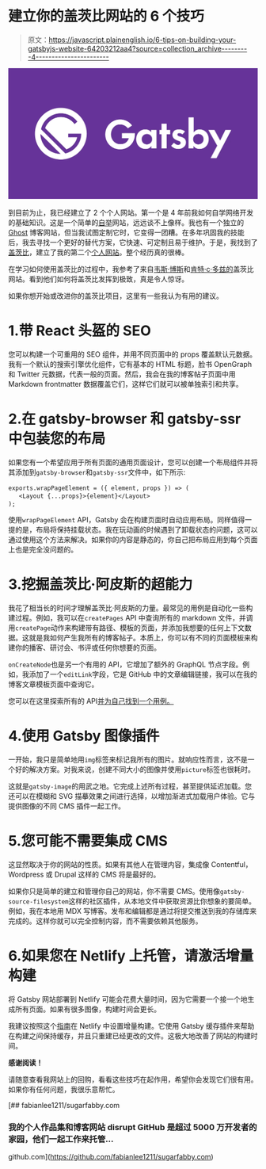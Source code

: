 # 建立你的盖茨比网站的 6 个技巧

> 原文：<https://javascript.plainenglish.io/6-tips-on-building-your-gatsbyjs-website-64203212aa4?source=collection_archive---------4----------------------->

![](img/891dde5ec7ccc1248bd1299c470ccacb.png)

到目前为止，我已经建立了 2 个个人网站。第一个是 4 年前我如何自学网络开发的基础知识。这是一个简单的[自举](https://getbootstrap.com/)网站，远远谈不上像样。我也有一个独立的 [Ghost](https://ghost.org/) 博客网站，但当我试图定制它时，它变得一团糟。在多年巩固我的技能后，我去寻找一个更好的替代方案，它快速、可定制且易于维护。于是，我找到了[盖茨比](https://www.gatsbyjs.com/)，建立了我的第二个[个人网站](https://sugarfabby.com)。整个经历真的很棒。

在学习如何使用盖茨比的过程中，我参考了来自[韦斯·博斯](https://wesbos.com/)和[肯特·c·多兹的](https://kentcdodds.com/)盖茨比网站。看到他们如何将盖茨比发挥到极致，真是令人惊讶。

如果你想开始或改进你的盖茨比项目，这里有一些我认为有用的建议。

# 1.带 React 头盔的 SEO

您可以构建一个可重用的 SEO 组件，并用不同页面中的 props 覆盖默认元数据。我有一个默认的搜索引擎优化组件，它有基本的 HTML 标题，脸书 OpenGraph 和 Twitter 元数据，代表一般的页面。然后，我会在我的博客帖子页面中用 Markdown frontmatter 数据覆盖它们，这样它们就可以被单独索引和共享。

# 2.在 gatsby-browser 和 gatsby-ssr 中包装您的布局

如果您有一个希望应用于所有页面的通用页面设计，您可以创建一个布局组件并将其添加到`gatsby-browser`和`gatsby-ssr`文件中，如下所示:

```
exports.wrapPageElement = ({ element, props }) => (
   <Layout {...props}>{element}</Layout>
);
```

使用`wrapPageElement` API，Gatsby 会在构建页面时自动应用布局。同样值得一提的是，布局将保持挂载状态。我在玩动画的时候遇到了卸载状态的问题，这可以通过使用这个方法来解决。如果你的内容是静态的，你自己把布局应用到每个页面上也是完全没问题的。

# 3.挖掘盖茨比·阿皮斯的超能力

我花了相当长的时间才理解盖茨比·阿皮斯的力量。最常见的用例是自动化一些构建过程。例如，我可以在`createPages` API 中查询所有的 markdown 文件，并调用`createPage`动作来构建带有路径、模板的页面，并添加我想要的任何上下文数据。这就是我如何产生我所有的博客帖子。本质上，你可以有不同的页面模板来构建你的播客、研讨会、书评或任何你想要的页面。

`onCreateNode`也是另一个有用的 API，它增加了额外的 GraphQL 节点字段。例如，我添加了一个`editLink`字段，它是 GitHub 中的文章编辑链接，我可以在我的博客文章模板页面中查询它。

您可以在这里探索所有的 API[并为自己找到一个用例。](https://www.gatsbyjs.com/docs/api-reference/)

# 4.使用 Gatsby 图像插件

一开始，我只是简单地用`img`标签来标记我所有的图片。就响应性而言，这不是一个好的解决方案。对我来说，创建不同大小的图像并使用`picture`标签也很耗时。

这就是`gatsby-image`的用武之地。它完成上述所有过程，甚至提供延迟加载。您还可以在模糊和 SVG 描摹效果之间进行选择，以增加渐进式加载用户体验。它与提供图像的不同 CMS 插件一起工作。

# 5.您可能不需要集成 CMS

这显然取决于你的网站的性质。如果有其他人在管理内容，集成像 Contentful，Wordpress 或 Drupal 这样的 CMS 将是最好的。

如果你只是简单的建立和管理你自己的网站，你不需要 CMS。使用像`gatsby-source-filesystem`这样的社区插件，从本地文件中获取资源比你想象的要简单。例如，我在本地用 MDX 写博客。发布和编辑都是通过将提交推送到我的存储库来完成的。这样你就可以完全控制内容，而不需要依赖其他服务。

# 6.如果您在 Netlify 上托管，请激活增量构建

将 Gatsby 网站部署到 Netlify 可能会花费大量时间，因为它需要一个接一个地生成所有页面。如果有很多图像，构建时间会更长。

我建议按照这个[指南](https://www.netlify.com/blog/2020/04/23/enable-gatsby-incremental-builds-on-netlify/)在 Netlify 中设置增量构建。它使用 Gatsby 缓存插件来帮助在构建之间保持缓存，并且只重建已经更改的文件。这极大地改善了网站的构建时间。

**感谢阅读！**

请随意查看我网站上的回购，看看这些技巧在起作用，希望你会发现它们很有用。如果你有任何问题，我很乐意帮忙。

[](https://github.com/fabianlee1211/sugarfabby.com) [## fabianlee1211/sugarfabby.com

### 我的个人作品集和博客网站 disrupt GitHub 是超过 5000 万开发者的家园，他们一起工作来托管…

github.com](https://github.com/fabianlee1211/sugarfabby.com)
